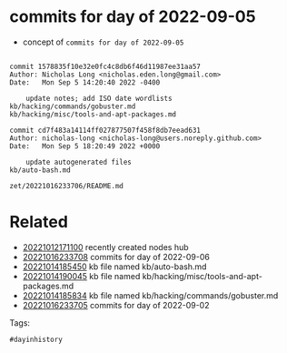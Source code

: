 # commits for day of 2022-09-05

- concept of `commits for day of 2022-09-05`

```

commit 1578835f10e32e0fc4c8db6f46d11987ee31aa57
Author: Nicholas Long <nicholas.eden.long@gmail.com>
Date:   Mon Sep 5 14:20:40 2022 -0400

    update notes; add ISO date wordlists
kb/hacking/commands/gobuster.md
kb/hacking/misc/tools-and-apt-packages.md

commit cd7f483a14114ff027877507f458f8db7eead631
Author: nicholas-long <nicholas-long@users.noreply.github.com>
Date:   Mon Sep 5 18:20:49 2022 +0000

    update autogenerated files
kb/auto-bash.md
```

` zet/20221016233706/README.md `

# Related

- [20221012171100](/zet/20221012171100/README.md) recently created nodes hub
- [20221016233708](/zet/20221016233708/README.md) commits for day of 2022-09-06
- [20221014185450](/zet/20221014185450/README.md) kb file named kb/auto-bash.md
- [20221014190045](/zet/20221014190045/README.md) kb file named kb/hacking/misc/tools-and-apt-packages.md
- [20221014185834](/zet/20221014185834/README.md) kb file named kb/hacking/commands/gobuster.md
- [20221016233705](/zet/20221016233705/README.md) commits for day of 2022-09-02

Tags:

    #dayinhistory
